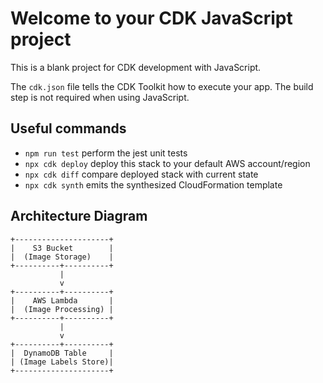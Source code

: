 # Welcome to your CDK JavaScript project

This is a blank project for CDK development with JavaScript.

The `cdk.json` file tells the CDK Toolkit how to execute your app. The build step is not required when using JavaScript.

## Useful commands

* `npm run test`         perform the jest unit tests
* `npx cdk deploy`       deploy this stack to your default AWS account/region
* `npx cdk diff`         compare deployed stack with current state
* `npx cdk synth`        emits the synthesized CloudFormation template

## Architecture Diagram

```plaintext
+---------------------+
|    S3 Bucket        |
|  (Image Storage)    |
+----------+----------+
           |
           v
+----------+----------+
|    AWS Lambda       |
|  (Image Processing) |
+----------+----------+
           |
           v
+----------+----------+
|  DynamoDB Table     |
| (Image Labels Store)|
+---------------------+